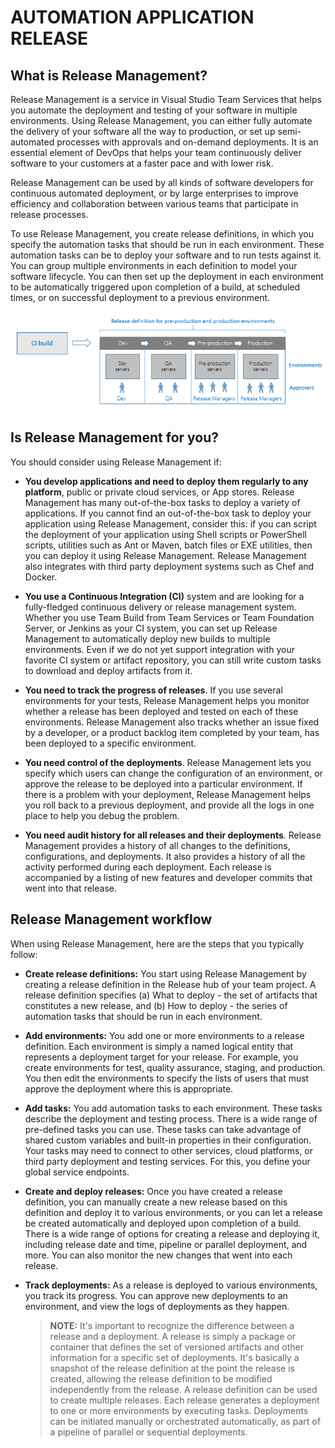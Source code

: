 # AUTOMATION APPLICATION RELEASE

## What is Release Management?

Release Management is a service in Visual Studio Team Services that helps you automate the deployment and testing of your software in multiple environments. Using Release Management, you can either fully automate the delivery of your software all the way to production, or set up semi-automated processes with approvals and on-demand deployments. It is an essential element of DevOps that helps your team continuously deliver software to your customers at a faster pace and with lower risk.

Release Management can be used by all kinds of software developers for continuous automated deployment, or by large enterprises to improve efficiency and collaboration between various teams that participate in release processes.

To use Release Management, you create release definitions, in which you specify the automation tasks that should be run in each environment. These automation tasks can be to deploy your software and to run tests against it. You can group multiple environments in each definition to model your software lifecycle. You can then set up the deployment in each environment to be automatically triggered upon completion of a build, at scheduled times, or on successful deployment to a previous environment.

![](img/image73.png)

## Is Release Management for you?

You should consider using Release Management if:

- **You develop applications and need to deploy them regularly to any platform**, public or private cloud services, or App stores. Release Management has many out-of-the-box tasks to deploy a variety of applications. If you cannot find an out-of-the-box task to deploy your application using Release Management, consider this: if you can script the deployment of your application using Shell scripts or PowerShell scripts, utilities such as Ant or Maven, batch files or EXE utilities, then you can deploy it using Release Management. Release Management also integrates with third party deployment systems such as Chef and Docker.

- **You use a Continuous Integration (CI)** system and are looking for a fully-fledged continuous delivery or release management system. Whether you use Team Build from Team Services or Team Foundation Server, or Jenkins as your CI system, you can set up Release Management to automatically deploy new builds to multiple environments. Even if we do not yet support integration with your favorite CI system or artifact repository, you can still write custom tasks to download and deploy artifacts from it.

- **You need to track the progress of releases**. If you use several environments for your tests, Release Management helps you monitor whether a release has been deployed and tested on each of these environments. Release Management also tracks whether an issue fixed by a developer, or a product backlog item completed by your team, has been deployed to a specific environment.

- **You need control of the deployments**. Release Management lets you specify which users can change the configuration of an environment, or approve the release to be deployed into a particular environment. If there is a problem with your deployment, Release Management helps you roll back to a previous deployment, and provide all the logs in one place to help you debug the problem.

- **You need audit history for all releases and their deployments**. Release Management provides a history of all changes to the definitions, configurations, and deployments. It also provides a history of all the activity performed during each deployment. Each release is accompanied by a listing of new features and developer commits that went into that release.

## Release Management workflow

When using Release Management, here are the steps that you typically follow:

- **Create release definitions:** You start using Release Management by creating a release definition in the Release hub of your team project. A release definition specifies (a) What to deploy - the set of artifacts that constitutes a new release, and (b) How to deploy - the series of automation tasks that should be run in each environment.

- **Add environments:** You add one or more environments to a release definition. Each environment is simply a named logical entity that represents a deployment target for your release. For example, you create environments for test, quality assurance, staging, and production. You then edit the environments to specify the lists of users that must approve the deployment where this is appropriate.

- **Add tasks:** You add automation tasks to each environment. These tasks describe the deployment and testing process. There is a wide range of pre-defined tasks you can use. These tasks can take advantage of shared custom variables and built-in properties in their configuration. Your tasks may need to connect to other services, cloud platforms, or third party deployment and testing services. For this, you define your global service endpoints.

- **Create and deploy releases:** Once you have created a release definition, you can manually create a new release based on this definition and deploy it to various environments, or you can let a release be created automatically and deployed upon completion of a build. There is a wide range of options for creating a release and deploying it, including release date and time, pipeline or parallel deployment, and more. You can also monitor the new changes that went into each release.

- **Track deployments:** As a release is deployed to various environments, you track its progress. You can approve new deployments to an environment, and view the logs of deployments as they happen.

    > **NOTE:** It's important to recognize the difference between a release and a deployment. A release is simply a package or container that defines the set of versioned artifacts and other information for a specific set of deployments. It's basically a snapshot of the release definition at the point the release is created, allowing the release definition to be modified independently from the release. A release definition can be used to create multiple releases. Each release generates a deployment to one or more environments by executing tasks. Deployments can be initiated manually or orchestrated automatically, as part of a pipeline of parallel or sequential deployments.
